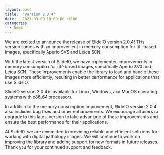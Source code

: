 ```yaml
---
layout: post
title:  "Version 2.0.4"
date:   2023-03-09 10:00:00 +0100
categories: 
  - News
---
```

We are excited to announce the release of SlideIO version 2.0.4! This version comes with an improvement in memory consumption for tiff-based images, specifically Aperio SVS and Leica SCN.
<!--more-->

With the latest version of SlideIO, we have implemented improvements in memory consumption for tiff-based images, specifically Aperio SVS and Leica SCN. These improvements enable the library to load and handle these images more efficiently, resulting in better performance for applications that use SlideIO.

SlideIO version 2.0.4 is available for Linux, Windows, and MacOS operating systems with x86_64 processors.

In addition to the memory consumption improvement, SlideIO version 2.0.4 also includes bug fixes and other enhancements. We encourage all users to upgrade to this latest version to take advantage of these improvements and ensure the best performance for their applications.

At SlideIO, we are committed to providing reliable and efficient solutions for working with digital pathology images. We will continue to work on improving the library and adding support for new formats in future releases. Thank you for your continued support and feedback.